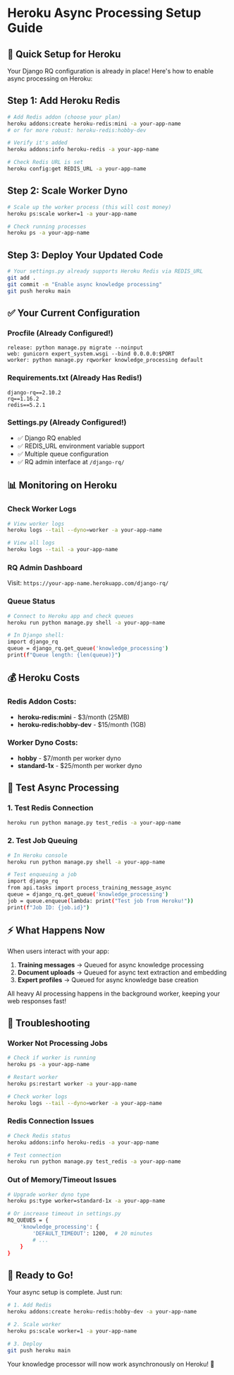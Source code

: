 # Heroku Async Processing Setup Guide

## 🚀 **Quick Setup for Heroku**

Your Django RQ configuration is already in place! Here's how to enable async processing on Heroku:

## Step 1: Add Heroku Redis

```bash
# Add Redis addon (choose your plan)
heroku addons:create heroku-redis:mini -a your-app-name
# or for more robust: heroku-redis:hobby-dev

# Verify it's added
heroku addons:info heroku-redis -a your-app-name

# Check Redis URL is set
heroku config:get REDIS_URL -a your-app-name
```

## Step 2: Scale Worker Dyno

```bash
# Scale up the worker process (this will cost money)
heroku ps:scale worker=1 -a your-app-name

# Check running processes
heroku ps -a your-app-name
```

## Step 3: Deploy Your Updated Code

```bash
# Your settings.py already supports Heroku Redis via REDIS_URL
git add .
git commit -m "Enable async knowledge processing"
git push heroku main
```

## ✅ **Your Current Configuration**

### Procfile (Already Configured!)
```
release: python manage.py migrate --noinput
web: gunicorn expert_system.wsgi --bind 0.0.0.0:$PORT
worker: python manage.py rqworker knowledge_processing default
```

### Requirements.txt (Already Has Redis!)
```
django-rq==2.10.2
rq==1.16.2
redis==5.2.1
```

### Settings.py (Already Configured!)
- ✅ Django RQ enabled
- ✅ REDIS_URL environment variable support
- ✅ Multiple queue configuration
- ✅ RQ admin interface at `/django-rq/`

## 📊 **Monitoring on Heroku**

### Check Worker Logs
```bash
# View worker logs
heroku logs --tail --dyno=worker -a your-app-name

# View all logs
heroku logs --tail -a your-app-name
```

### RQ Admin Dashboard
Visit: `https://your-app-name.herokuapp.com/django-rq/`

### Queue Status
```bash
# Connect to Heroku app and check queues
heroku run python manage.py shell -a your-app-name

# In Django shell:
import django_rq
queue = django_rq.get_queue('knowledge_processing')
print(f"Queue length: {len(queue)}")
```

## 💰 **Heroku Costs**

### Redis Addon Costs:
- **heroku-redis:mini** - $3/month (25MB)
- **heroku-redis:hobby-dev** - $15/month (1GB)

### Worker Dyno Costs:
- **hobby** - $7/month per worker dyno
- **standard-1x** - $25/month per worker dyno

## 🧪 **Test Async Processing**

### 1. Test Redis Connection
```bash
heroku run python manage.py test_redis -a your-app-name
```

### 2. Test Job Queuing
```bash
# In Heroku console
heroku run python manage.py shell -a your-app-name

# Test enqueuing a job
import django_rq
from api.tasks import process_training_message_async
queue = django_rq.get_queue('knowledge_processing')
job = queue.enqueue(lambda: print("Test job from Heroku!"))
print(f"Job ID: {job.id}")
```

## ⚡ **What Happens Now**

When users interact with your app:

1. **Training messages** → Queued for async knowledge processing
2. **Document uploads** → Queued for async text extraction and embedding
3. **Expert profiles** → Queued for async knowledge base creation

All heavy AI processing happens in the background worker, keeping your web responses fast!

## 🚨 **Troubleshooting**

### Worker Not Processing Jobs
```bash
# Check if worker is running
heroku ps -a your-app-name

# Restart worker
heroku ps:restart worker -a your-app-name

# Check worker logs
heroku logs --tail --dyno=worker -a your-app-name
```

### Redis Connection Issues
```bash
# Check Redis status
heroku addons:info heroku-redis -a your-app-name

# Test connection
heroku run python manage.py test_redis -a your-app-name
```

### Out of Memory/Timeout Issues
```bash
# Upgrade worker dyno type
heroku ps:type worker=standard-1x -a your-app-name

# Or increase timeout in settings.py
RQ_QUEUES = {
    'knowledge_processing': {
        'DEFAULT_TIMEOUT': 1200,  # 20 minutes
        # ...
    }
}
```

## 🎯 **Ready to Go!**

Your async setup is complete. Just run:

```bash
# 1. Add Redis
heroku addons:create heroku-redis:hobby-dev -a your-app-name

# 2. Scale worker
heroku ps:scale worker=1 -a your-app-name

# 3. Deploy
git push heroku main
```

Your knowledge processor will now work asynchronously on Heroku! 🚀 